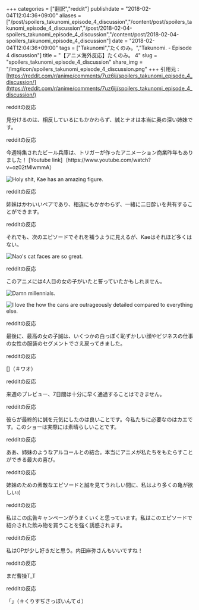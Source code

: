 +++
categories = ["翻訳","reddit"]
publishdate = "2018-02-04T12:04:36+09:00"
aliases = ["/post/spoilers_takunomi_episode_4_discussion","/content/post/spoilers_takunomi_episode_4_discussion","/post/2018-02-04-spoilers_takunomi_episode_4_discussion","/content/post/2018-02-04-spoilers_takunomi_episode_4_discussion"]
date = "2018-02-04T12:04:36+09:00"
tags = ["Takunomi","たくのみ。","Takunomi. - Episode 4 discussion"]
title = "【アニメ海外反応】たくのみ。 4"
slug = "spoilers_takunomi_episode_4_discussion"
share_img = "/img/icon/spoilers_takunomi_episode_4_discussion.png"
+++
引用元 : [https://reddit.com/r/anime/comments/7uz6ij/spoilers_takunomi_episode_4_discussion/](https://reddit.com/r/anime/comments/7uz6ij/spoilers_takunomi_episode_4_discussion/)

<p><span class="reddit-comment">redditの反応</span></p>見分けるのは、相反しているにもかかわらず、誠とナオは本当に奥の深い姉妹です。

<p><span class="reddit-comment">redditの反応</span></p>今週特集されたビール兵庫は、トリガーが作ったアニメーション商業昨年もありました！ [Youtube link]（https://www.youtube.com/watch?v=oz02tMlwmmA）

![Holy shit, Kae has an amazing figure.](https://i.imgur.com/BLWutKu.jpg)

<p><span class="reddit-comment">redditの反応</span></p>姉妹はかわいいペアであり、相違にもかかわらず、一緒に二日酔いを共有することができます。

<p><span class="reddit-comment">redditの反応</span></p>それでも、次のエピソードでそれを補うように見えるが、Kaeはそれほど多くはない。

![Nao's cat faces are so great.](https://i.imgur.com/PTFZ5c0.png)

<p><span class="reddit-comment">redditの反応</span></p>このアニメには4人目の女の子がいたと誓っていたかもしれません。

![Damn millennials.](https://i.imgur.com/fkkhG96.png)

![I love the how the cans are outrageously detailed compared to everything else.](https://i.imgur.com/BMNgxen.png)

<p><span class="reddit-comment">redditの反応</span></p>最後に、最高の女の子誠は、いくつかの白っぽく恥ずかしい顔やビジネスの仕事の女性の服装のセグメントでさえ戻ってきました。

<p><span class="reddit-comment">redditの反応</span></p>[]（＃ワオ）

<p><span class="reddit-comment">redditの反応</span></p>来週のプレビュー、7日間は十分に早く通過することはできません。

<p><span class="reddit-comment">redditの反応</span></p>彼らが最終的に誠を元気にしたのは良いことです。今私たちに必要なのはカエです。このショーは実際には素晴らしいことです。

<p><span class="reddit-comment">redditの反応</span></p>ああ、姉妹のようなアルコールとの結合。本当にアニメが私たちをもたらすことができる最大の喜び。

<p><span class="reddit-comment">redditの反応</span></p>姉妹のための素敵なエピソードと誠を見てうれしい間に、私はより多くの亀が欲しい:(

<p><span class="reddit-comment">redditの反応</span></p>私はこの広告キャンペーンがうまくいくと思っています。私はこのエピソードで紹介された飲み物を買うことを強く誘惑されます。

<p><span class="reddit-comment">redditの反応</span></p>私はOPが少し好きだと思う。内田麻弥さんもいいですね！

<p><span class="reddit-comment">redditの反応</span></p>まだ曹操T_T

<p><span class="reddit-comment">redditの反応</span></p>「」（＃くりすぢさっぽいんてｄ）
